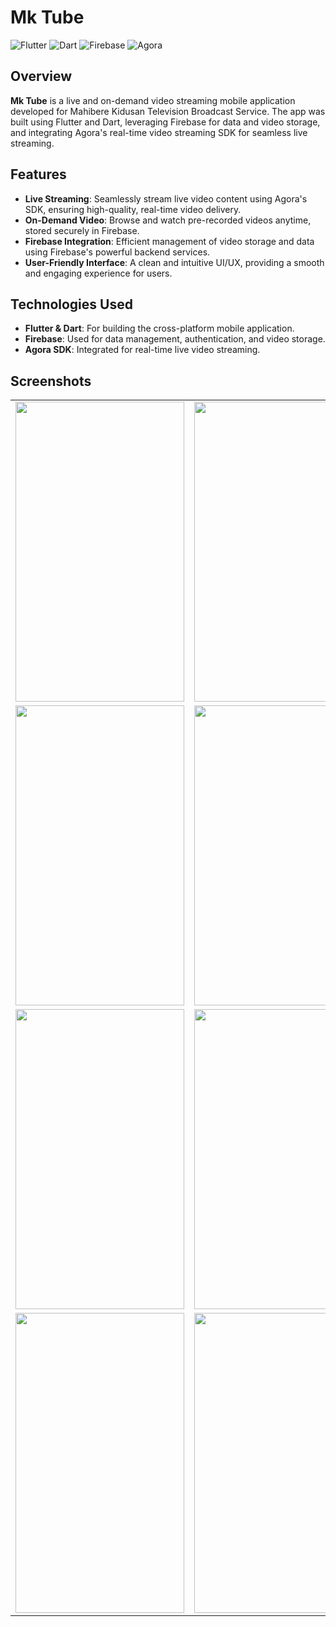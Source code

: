 # Mk Tube

![Flutter](https://img.shields.io/badge/Made%20with-Flutter-02569B?style=for-the-badge&logo=flutter)
![Dart](https://img.shields.io/badge/Code-Dart-0175C2?style=for-the-badge&logo=dart)
![Firebase](https://img.shields.io/badge/Backend-Firebase-FFCA28?style=for-the-badge&logo=firebase)
![Agora](https://img.shields.io/badge/SDK-Agora-007AFC?style=for-the-badge&logo=agora)

## Overview

**Mk Tube** is a live and on-demand video streaming mobile application developed for Mahibere Kidusan Television Broadcast Service. The app was built using Flutter and Dart, leveraging Firebase for data and video storage, and integrating Agora's real-time video streaming SDK for seamless live streaming.

## Features

- **Live Streaming**: Seamlessly stream live video content using Agora's SDK, ensuring high-quality, real-time video delivery.
- **On-Demand Video**: Browse and watch pre-recorded videos anytime, stored securely in Firebase.
- **Firebase Integration**: Efficient management of video storage and data using Firebase's powerful backend services.
- **User-Friendly Interface**: A clean and intuitive UI/UX, providing a smooth and engaging experience for users.

## Technologies Used

- **Flutter & Dart**: For building the cross-platform mobile application.
- **Firebase**: Used for data management, authentication, and video storage.
- **Agora SDK**: Integrated for real-time live video streaming.

## Screenshots

<table>
  <tr>
  </tr>
  <tr>
    <td><img src="assets/screenshots/1.jpg" width=270 height=480></td>
    <td><img src="assets/screenshots/2.jpg" width=270 height=480></td>
  </tr>

  <tr>
    <td><img src="assets/screenshots/3.jpg" width=270 height=480></td>
    <td><img src="assets/screenshots/4.jpg" width=270 height=480></td>
  </tr>
  

  <tr>
    <td><img src="assets/screenshots/5.jpg" width=270 height=480></td>
    <td><img src="assets/screenshots/6.jpg" width=270 height=480></td>
    <td><img src="assets/screenshots/7.jpg" width=270 height=480></td>
  </tr>
  
  <tr>
    <td><img src="assets/screenshots/8.jpg" width=270 height=480></td>
    <td><img src="assets/screenshots/9.jpg" width=270 height=480></td>
  </tr>
        
 </table>
